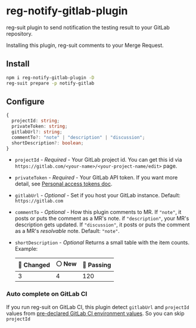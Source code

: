 # reg-notify-gitlab-plugin

reg-suit plugin to send notification the testing result to your GitLab repository.

Installing this plugin, reg-suit comments to your Merge Request.

## Install

```sh
npm i reg-notify-gitlab-plugin -D
reg-suit prepare -p notify-gitlab
```

## Configure

```ts
{
  projectId: string;
  privateToken: string;
  gitlabUrl?: string;
  commentTo?: "note" | "description" | "discussion";
  shortDescription?: boolean;
}
```

- `projectId` - _Required_ - Your GitLab project id. You can get this id via `https://gitlab.com/<your-name>/<your-project-name/edit>` page.
- `privateToken` - _Required_ - Your GitLab API token. If you want more detail, see [Personal access tokens doc](https://docs.gitlab.com/ee/user/profile/personal_access_tokens.html).
- `gitlabUrl` - _Optional_ - Set if you host your GitLab instance. Default: `https://gitlab.com`
- `commentTo` - _Optional_ - How this plugin comments to MR. If `"note"`, it posts or puts the comment as a MR's note. if `"description"`, your MR's description gets updated. If `"discussion"`, it posts or puts the comment as a MR's _resolvable_ note. Default: `"note"`.
- `shortDescription` - _Optional_ Returns a small table with the item counts.
  Example:

  | 🔴 Changed | ⚪️ New | 🔵 Passing |
  | ---------- | ------- | ---------- |
  | 3          | 4       | 120        |

### Auto complete on GitLab CI

If you run reg-suit on GitLab CI, this plugin detect `gitlabUrl` and `projectId` values from [pre-declared GitLab CI environment values](https://docs.gitlab.com/ee/ci/variables/#predefined-variables-environment-variables).
So you can skip `projectId`
